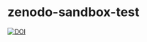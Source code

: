 # zenodo-sandbox-test


[![DOI](https://sandbox.zenodo.org/badge/488579994.svg)](https://sandbox.zenodo.org/badge/latestdoi/488579994)
